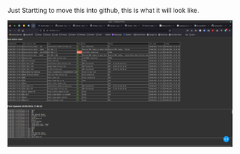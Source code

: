 Just Startting to move this into github, this is what it will look like.

![host-monitor](host-monitor.png)